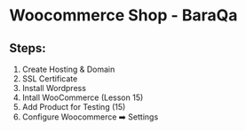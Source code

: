 # Woocommerce Shop - BaraQa

## Steps:

1. Create Hosting & Domain
2. SSL Certificate
3. Install Wordpress
4. Intall WooCommerce (Lesson 15)
5. Add Product for Testing (15)
6. Configure Woocommerce ➡️ Settings
